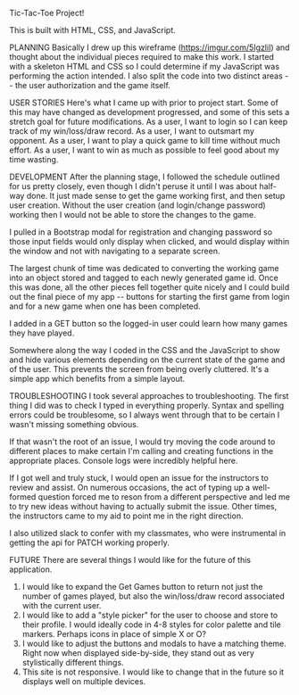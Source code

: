 Tic-Tac-Toe Project!


This is built with HTML, CSS, and JavaScript.

PLANNING
Basically I drew up this wireframe (https://imgur.com/5IgzliI) and thought about
the individual pieces required to make this work. I started with a skeleton HTML
and CSS so I could determine if my JavaScript was performing the action
intended. I also split the code into two distinct areas -- the user
authorization and the game itself.

USER STORIES
Here's what I came up with prior to project start. Some of this may have changed
as development progressed, and some of this sets a stretch goal for future
modifications.
As a user, I want to login so I can keep track of my win/loss/draw record.
As a user, I want to outsmart my opponent.
As a user, I want to play a quick game to kill time without much effort.
As a user, I want to win as much as possible to feel good about my time wasting.

DEVELOPMENT
After the planning stage, I followed the schedule outlined for us pretty closely,
even though I didn't peruse it until I was about half-way done. It just made
sense to get the game working first, and then setup user creation. Without the
user creation (and login/change password) working then I would not be able to
store the changes to the game.

I pulled in a Bootstrap modal for registration and changing password so those
input fields would only display when clicked, and would display within the
window and not with navigating to a separate screen.

The largest chunk of time was dedicated to converting the working game into an
object stored and tagged to each newly generated game id. Once this was done,
all the other pieces fell together quite nicely and I could build out the final
piece of my app -- buttons for starting the first game from login and for a new
game when one has been completed.

I added in a GET button so the logged-in user could learn how many games they
have played.

Somewhere along the way I coded in the CSS and the JavaScript to show and hide
various elements depending on the current state of the game and of the user.
This prevents the screen from being overly cluttered. It's a simple app which
benefits from a simple layout.


TROUBLESHOOTING
I took several approaches to troubleshooting. The first thing I did was to
check I typed in everything properly. Syntax and spelling errors could be
troublesome, so I always went through that to be certain I wasn't missing
something obvious.

If that wasn't the root of an issue, I would try moving the code around to
different places to make certain I'm calling and creating functions in the
appropriate places. Console logs were incredibly helpful here.

If I got well and truly stuck, I would open an issue for the instructors to
review and assist. On numerous occasions, the act of typing up a well-formed
question forced me to reson from a different perspective and led me to try new
ideas without having to actually submit the issue. Other times, the
instructors came to my aid to point me in the right direction.

I also utilized slack to confer with my classmates, who were instrumental in
getting the api for PATCH working properly.

FUTURE
There are several things I would like for the future of this application.
1) I would like to expand the Get Games button to return not just the number of
games played, but also the win/loss/draw record associated with the current
user.
2) I would like to add a "style picker" for the user to choose and store to
their profile. I would ideally code in 4-8 styles for color palette and tile
markers. Perhaps icons in place of simple X or O?
3) I would like to adjust the buttons and modals to have a matching theme. Right
now when displayed side-by-side, they stand out as very stylistically different
things.
4) This site is not responsive. I would like to change that in the future so it
displays well on multiple devices.
